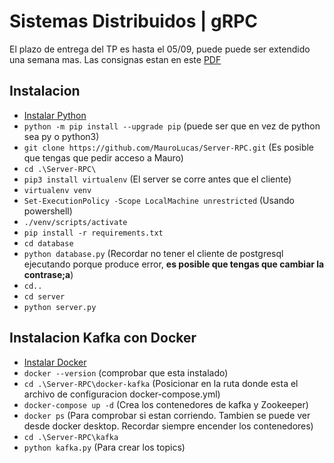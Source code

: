 # Sistemas Distribuidos | gRPC

El plazo de entrega del TP es hasta el 05/09, puede puede ser extendido una semana mas. Las consignas estan en este [PDF](https://drive.google.com/file/d/1bnzmNa9q-rOXIRGmKE1DZOYYAykm50jU/view?usp=sharing)

## Instalacion

- [Instalar Python](https://www.python.org/ftp/python/3.11.5/python-3.11.5-amd64.exe)
- `python -m pip install --upgrade pip` (puede ser que en vez de python sea py o python3)
- `git clone https://github.com/MauroLucas/Server-RPC.git` (Es posible que tengas que pedir acceso a Mauro)
- `cd .\Server-RPC\`
- `pip3 install virtualenv` (El server se corre antes que el cliente)
- `virtualenv venv`
- `Set-ExecutionPolicy -Scope LocalMachine unrestricted` (Usando powershell)
- `./venv/scripts/activate`
- `pip install -r requirements.txt`
- `cd database`
- `python database.py` (Recordar no tener el cliente de postgresql ejecutando porque produce error, **es posible que tengas que cambiar la contrase;a**)
- `cd..`
- `cd server`
- `python server.py`

## Instalacion Kafka con Docker
- [Instalar Docker](https://www.docker.com/)
- `docker --version` (comprobar que esta instalado)
- `cd .\Server-RPC\docker-kafka` (Posicionar en la ruta donde esta el archivo de configuracion docker-compose.yml)
- `docker-compose up -d` (Crea los contenedores de kafka y Zookeeper)
- `docker ps` (Para comprobar si estan corriendo. Tambien se puede ver desde docker desktop. Recordar siempre encender los contenedores)
- `cd .\Server-RPC\kafka`
- `python kafka.py` (Para crear los topics)


